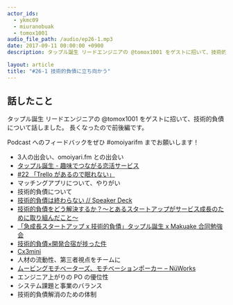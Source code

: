 ```yaml
---
actor_ids:
  - ykmc09
  - miuranobuak
  - tomox1001
audio_file_path: /audio/ep26-1.mp3
date: 2017-09-11 00:00:00 +0900
description: タップル誕生 リードエンジニアの @tomox1001 をゲストに招いて、技術的負債について話しました。

layout: article
title: "#26-1 技術的負債に立ち向かう"  
---
```


## 話したこと
タップル誕生 リードエンジニアの @tomox1001 をゲストに招いて、技術的負債について話しました。
長くなったので前後編です。

Podcast へのフィードバックをぜひ #omoiyarifm までお願いします！

- 3人の出会い、omoiyari.fm との出会い
- [タップル誕生 - 趣味でつながる恋活サービス](https://tapple.me/)
- [#22 「Trello があるので眠れない」](http://lean-agile.fm/episode/22)
- マッチングアプリについて、やりがい
- 技術的負債について
- [技術的負債は終わらない // Speaker Deck](https://speakerdeck.com/tomox1001/ji-shu-de-fu-zhai-hazhong-waranai)
- [技術的負債をどう解決するか？～とあるスタートアップがサービス成長のために取り組んだこと～](https://developers.cyberagent.co.jp/blog/archives/2450/)
- [「急成長スタートアップ x 技術的負債」タップル誕生 x Makuake 合同勉強会](https://developers.cyberagent.co.jp/blog/archives/8774/)
- [技術的負債×開発合宿が捗った件](https://developers.cyberagent.co.jp/blog/archives/2055/)
- [Cx3mini](http://s-a-i.fi/ja/mini/)
- 人材の流動性、第三者視点をチームに
- [ムービングモチベーターズ、モチベーションポーカー – NüWorks](http://nuworks.jp/ja/2016/10/26/moving-motivators/)
- エンジニア上がりの PO の優位性
- システム課題と事業のバランス
- 技術的負債解消のための体制